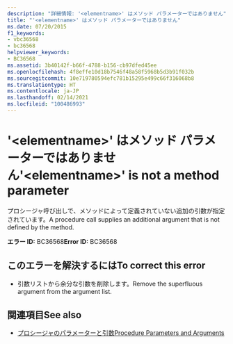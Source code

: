 ```yaml
---
description: "詳細情報: '<elementname>' はメソッド パラメーターではありません"
title: "'<elementname>' はメソッド パラメーターではありません"
ms.date: 07/20/2015
f1_keywords:
- vbc36568
- bc36568
helpviewer_keywords:
- BC36568
ms.assetid: 3b40142f-b66f-4788-b156-cb97dfed45ee
ms.openlocfilehash: 4f8effe10d18b7546f48a58f5968b5d3b91f032b
ms.sourcegitcommit: 10e719780594efc781b15295e499c66f316068b8
ms.translationtype: HT
ms.contentlocale: ja-JP
ms.lasthandoff: 02/14/2021
ms.locfileid: "100486993"
---
```

# <a name="elementname-is-not-a-method-parameter"></a><span data-ttu-id="4cd05-103">'\<elementname>' はメソッド パラメーターではありません</span><span class="sxs-lookup"><span data-stu-id="4cd05-103">'\<elementname>' is not a method parameter</span></span>

<span data-ttu-id="4cd05-104">プロシージャ呼び出しで、メソッドによって定義されていない追加の引数が指定されています。</span><span class="sxs-lookup"><span data-stu-id="4cd05-104">A procedure call supplies an additional argument that is not defined by the method.</span></span>  
  
 <span data-ttu-id="4cd05-105">**エラー ID:** BC36568</span><span class="sxs-lookup"><span data-stu-id="4cd05-105">**Error ID:** BC36568</span></span>  
  
## <a name="to-correct-this-error"></a><span data-ttu-id="4cd05-106">このエラーを解決するには</span><span class="sxs-lookup"><span data-stu-id="4cd05-106">To correct this error</span></span>  
  
- <span data-ttu-id="4cd05-107">引数リストから余分な引数を削除します。</span><span class="sxs-lookup"><span data-stu-id="4cd05-107">Remove the superfluous argument from the argument list.</span></span>  
  
## <a name="see-also"></a><span data-ttu-id="4cd05-108">関連項目</span><span class="sxs-lookup"><span data-stu-id="4cd05-108">See also</span></span>

- [<span data-ttu-id="4cd05-109">プロシージャのパラメーターと引数</span><span class="sxs-lookup"><span data-stu-id="4cd05-109">Procedure Parameters and Arguments</span></span>](../programming-guide/language-features/procedures/procedure-parameters-and-arguments.md)
